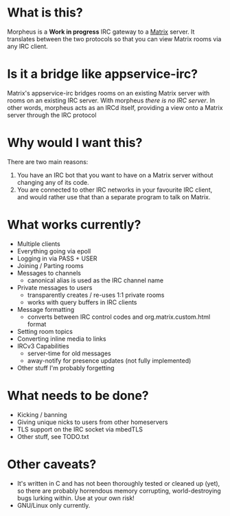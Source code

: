 # What is this?

Morpheus is a **Work in progress** IRC gateway to a [Matrix](https://matrix.org) server.
It translates between the two protocols so that you can view Matrix rooms via
any IRC client.

# Is it a bridge like appservice-irc?

Matrix's appservice-irc bridges rooms on an existing Matrix server with rooms on
an existing IRC server. With morpheus *there is no IRC server*.
In other words, morpheus acts as an IRCd itself, providing a view onto a Matrix
server through the IRC protocol

# Why would I want this?

There are two main reasons:

1) You have an IRC bot that you want to have on a Matrix server without changing
   any of its code.
2) You are connected to other IRC networks in your favourite IRC client, and
   would rather use that than a separate program to talk on Matrix.

# What works currently?

* Multiple clients
* Everything going via epoll
* Logging in via PASS + USER
* Joining / Parting rooms
* Messages to channels
	* canonical alias is used as the IRC channel name
* Private messages to users
	* transparently creates / re-uses 1:1 private rooms
	* works with query buffers in IRC clients
* Message formatting
	* converts between IRC control codes and org.matrix.custom.html format
* Setting room topics
* Converting inline media to links
* IRCv3 Capabilities
	* server-time for old messages
	* away-notify for presence updates (not fully implemented)
* Other stuff I'm probably forgetting

# What needs to be done?

* Kicking / banning
* Giving unique nicks to users from other homeservers
* TLS support on the IRC socket via mbedTLS
* Other stuff, see TODO.txt

# Other caveats?

* It's written in C and has not been thoroughly tested or cleaned up (yet),
so there are probably horrendous memory corrupting, world-destroying bugs
lurking within. Use at your own risk!
* GNU/Linux only currently.
